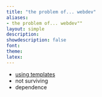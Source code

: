 ```yaml
---
title: "the problem of... webdev"
aliases:
- the problem of... webdev""
layout: simple
description: 
showdescription: false
font: 
theme: 
latex: 
---
```


- [using templates](templates)
- not surviving
- dependence